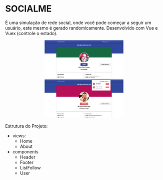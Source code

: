 # SOCIALME

É uma simulação de rede social, onde você pode começar a seguir um usuário, este mesmo é gerado randomicamente.
Desenvolvido com Vue e Vuex (controle o estado).

<div align="center">
    <img src="/public/socialme1.png" style="width:50%;" >
    <img src="/public/socialme2.png" style="width:50%;" >
</div>

Estrutura do Projeto:
- views:
    - Home
    - About
- components
    - Header    
    - Footer
    - ListFollow
    - User
